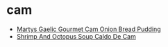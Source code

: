 # cam

 * [Martys Gaelic Gourmet Cam Onion Bread Pudding](index/m/martys-gaelic-gourmet-cam-onion-bread-pudding-359029.json)
 * [Shrimp And Octopus Soup Caldo De Cam](index/s/shrimp-and-octopus-soup-caldo-de-cam.json)
